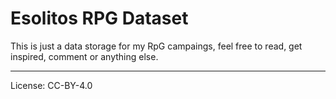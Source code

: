 # Esolitos RPG Dataset

This is just a data storage for my RpG campaings, feel free to read, get inspired, comment or anything else.


---

License:  CC-BY-4.0
